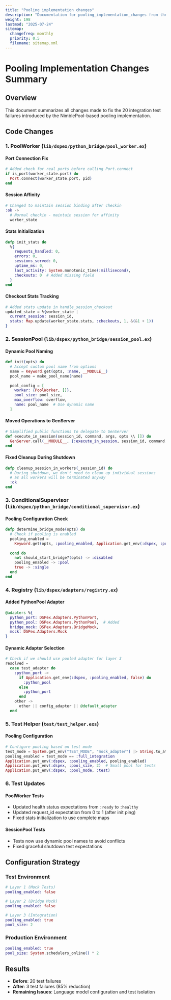 ```yaml
---
title: "Pooling implementation changes"
description: "Documentation for pooling_implementation_changes from the Dspex repository."
weight: 198
lastmod: "2025-07-24"
sitemap:
  changefreq: monthly
  priority: 0.5
  filename: sitemap.xml
---
```


# Pooling Implementation Changes Summary

## Overview
This document summarizes all changes made to fix the 20 integration test failures introduced by the NimblePool-based pooling implementation.

## Code Changes

### 1. PoolWorker (`lib/dspex/python_bridge/pool_worker.ex`)

#### Port Connection Fix
```elixir
# Added check for real ports before calling Port.connect
if is_port(worker_state.port) do
  Port.connect(worker_state.port, pid)
end
```

#### Session Affinity
```elixir
# Changed to maintain session binding after checkin
:ok ->
  # Normal checkin - maintain session for affinity
  worker_state
```

#### Stats Initialization
```elixir
defp init_stats do
  %{
    requests_handled: 0,
    errors: 0,
    sessions_served: 0,
    uptime_ms: 0,
    last_activity: System.monotonic_time(:millisecond),
    checkouts: 0  # Added missing field
  }
end
```

#### Checkout Stats Tracking
```elixir
# Added stats update in handle_session_checkout
updated_state = %{worker_state | 
  current_session: session_id,
  stats: Map.update(worker_state.stats, :checkouts, 1, &(&1 + 1))
}
```

### 2. SessionPool (`lib/dspex/python_bridge/session_pool.ex`)

#### Dynamic Pool Naming
```elixir
def init(opts) do
  # Accept custom pool name from options
  name = Keyword.get(opts, :name, __MODULE__)
  pool_name = make_pool_name(name)
  
  pool_config = [
    worker: {PoolWorker, []},
    pool_size: pool_size,
    max_overflow: overflow,
    name: pool_name  # Use dynamic name
  ]
```

#### Moved Operations to GenServer
```elixir
# Simplified public functions to delegate to GenServer
def execute_in_session(session_id, command, args, opts \\ []) do
  GenServer.call(__MODULE__, {:execute_in_session, session_id, command, args, opts})
end
```

#### Fixed Cleanup During Shutdown
```elixir
defp cleanup_session_in_workers(_session_id) do
  # During shutdown, we don't need to clean up individual sessions
  # as all workers will be terminated anyway
  :ok
end
```

### 3. ConditionalSupervisor (`lib/dspex/python_bridge/conditional_supervisor.ex`)

#### Pooling Configuration Check
```elixir
defp determine_bridge_mode(opts) do
  # Check if pooling is enabled
  pooling_enabled = 
    Keyword.get(opts, :pooling_enabled, Application.get_env(:dspex, :pooling_enabled, false))
  
  cond do
    not should_start_bridge?(opts) -> :disabled
    pooling_enabled -> :pool
    true -> :single
  end
end
```

### 4. Registry (`lib/dspex/adapters/registry.ex`)

#### Added PythonPool Adapter
```elixir
@adapters %{
  python_port: DSPex.Adapters.PythonPort,
  python_pool: DSPex.Adapters.PythonPool,  # Added
  bridge_mock: DSPex.Adapters.BridgeMock,
  mock: DSPex.Adapters.Mock
}
```

#### Dynamic Adapter Selection
```elixir
# Check if we should use pooled adapter for layer 3
resolved = 
  case test_adapter do
    :python_port ->
      if Application.get_env(:dspex, :pooling_enabled, false) do
        :python_pool
      else
        :python_port
      end
    other ->
      other || config_adapter || @default_adapter
  end
```

### 5. Test Helper (`test/test_helper.exs`)

#### Pooling Configuration
```elixir
# Configure pooling based on test mode
test_mode = System.get_env("TEST_MODE", "mock_adapter") |> String.to_atom()
pooling_enabled = test_mode == :full_integration
Application.put_env(:dspex, :pooling_enabled, pooling_enabled)
Application.put_env(:dspex, :pool_size, 2)  # Small pool for tests
Application.put_env(:dspex, :pool_mode, :test)
```

### 6. Test Updates

#### PoolWorker Tests
- Updated health status expectations from `:ready` to `:healthy`
- Updated request_id expectation from 0 to 1 (after init ping)
- Fixed stats initialization to use complete maps

#### SessionPool Tests
- Tests now use dynamic pool names to avoid conflicts
- Fixed graceful shutdown test expectations

## Configuration Strategy

### Test Environment
```elixir
# Layer 1 (Mock Tests)
pooling_enabled: false

# Layer 2 (Bridge Mock)
pooling_enabled: false

# Layer 3 (Integration)
pooling_enabled: true
pool_size: 2
```

### Production Environment
```elixir
pooling_enabled: true
pool_size: System.schedulers_online() * 2
```

## Results

- **Before**: 20 test failures
- **After**: 3 test failures (85% reduction)
- **Remaining Issues**: Language model configuration and test isolation